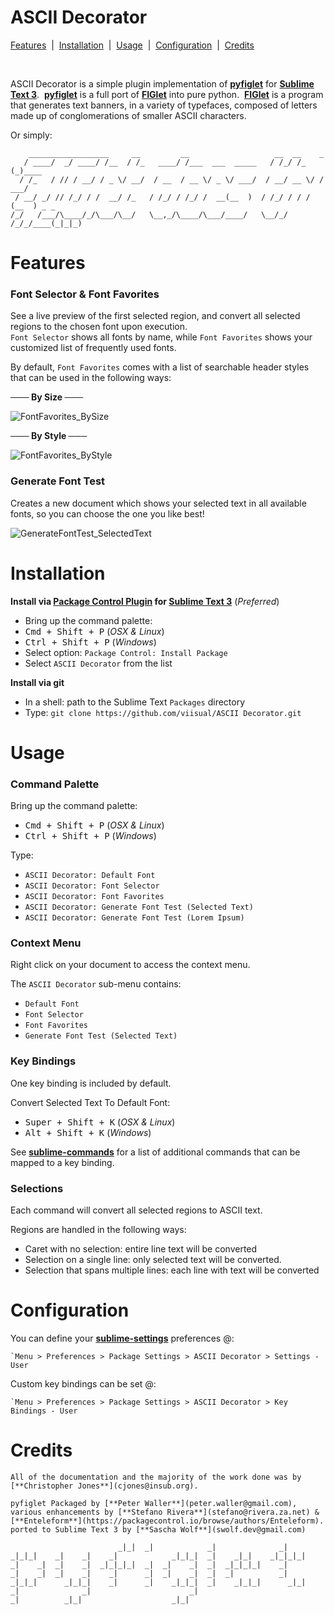 # ASCII Decorator

[Features](https://github.com/viisual/ASCII-Decorator#features) &nbsp;|&nbsp; [Installation](https://github.com/viisual/ASCII-Decorator#installation) &nbsp;|&nbsp; [Usage](https://github.com/viisual/ASCII-Decorator#usage) &nbsp;|&nbsp; [Configuration](https://github.com/viisual/ASCII-Decorator#configuration) &nbsp;|&nbsp; [Credits](https://github.com/viisual/ASCII-Decorator#credits)

&nbsp;

ASCII Decorator is a simple plugin implementation of [**pyfiglet**](https://github.com/pwaller/pyfiglet) for [**Sublime Text 3**](www.sublimetext.com/3).&nbsp; [**pyfiglet**](https://github.com/pwaller/pyfiglet) is a full port of [**FIGlet**](http://www.figlet.org/) into pure python.&nbsp; [**FIGlet**](http://www.figlet.org/) is a program that generates text banners, in a variety of typefaces, composed of letters made up of conglomerations of smaller ASCII characters.

Or simply:
```
    __________________     __         __                   __  __    _
   / ____/  _/ ____/ /__  / /_   ____/ /___  ___  _____   / /_/ /_  (_)____
  / /_   / // / __/ / _ \/ __/  / __  / __ \/ _ \/ ___/  / __/ __ \/ / ___/
 / __/ _/ // /_/ / /  __/ /_   / /_/ / /_/ /  __(__  )  / /_/ / / / (__  ) _ _
/_/   /___/\____/_/\___/\__/   \__,_/\____/\___/____/   \__/_/ /_/_/____(_|_|_)
```

# Features

### Font Selector & Font Favorites

See a live preview of the first selected region, and convert all selected regions to the chosen font upon execution.  
`Font Selector` shows all fonts by name, while `Font Favorites` shows your customized list of frequently used fonts.

By default, `Font Favorites` comes with a list of searchable header styles that can be used in the following ways:

**─── By Size ───**

![FontFavorites_BySize](https://raw.githubusercontent.com/Enteleform/ASCII-Decorator/master/GIFs/FontFavorites_BySize.gif)

**─── By Style ───**

![FontFavorites_ByStyle](https://raw.githubusercontent.com/Enteleform/ASCII-Decorator/master/GIFs/FontFavorites_ByStyle.gif)

### Generate Font Test

Creates a new document which shows your selected text in all available fonts, so you can choose the one you like best!

![GenerateFontTest_SelectedText](https://raw.githubusercontent.com/Enteleform/ASCII-Decorator/master/GIFs/GenerateFontTest_SelectedText.gif)

# Installation

**Install via [**Package Control Plugin**](http://wbond.net/sublime_packages/package_control) for [**Sublime Text 3**](www.sublimetext.com/3)** (*Preferred*)

* Bring up the command palette:
 * <kbd>Cmd + Shift + P</kbd> (*OSX & Linux*)
 * <kbd>Ctrl + Shift + P</kbd> (*Windows*)
* Select option: `Package Control: Install Package`
* Select `ASCII Decorator` from the list

**Install via git**

* In a shell: path to the Sublime Text `Packages` directory
* Type: `git clone https://github.com/viisual/ASCII Decorator.git`

# Usage

### Command Palette

Bring up the command palette:
* <kbd>Cmd + Shift + P</kbd> (*OSX & Linux*)
* <kbd>Ctrl + Shift + P</kbd> (*Windows*)

Type:

* `ASCII Decorator: Default Font`
* `ASCII Decorator: Font Selector`
* `ASCII Decorator: Font Favorites`
* `ASCII Decorator: Generate Font Test (Selected Text)`
* `ASCII Decorator: Generate Font Test (Lorem Ipsum)`

### Context Menu

Right click on your document to access the context menu.

The `ASCII Decorator` sub-menu contains:

* `Default Font`
* `Font Selector`
* `Font Favorites`
* `Generate Font Test (Selected Text)`

### Key Bindings

One key binding is included by default.

Convert Selected Text To Default Font:

 * <kbd>Super + Shift + K</kbd> (*OSX & Linux*)
 * <kbd>Alt + Shift + K</kbd> (*Windows*)

See [**sublime-commands**](https://github.com/viisual/ASCII-Decorator/blob/master/Default.sublime-commands) for a list of additional commands that can be mapped to a key binding.

### Selections

Each command will convert all selected regions to ASCII text.

Regions are handled in the following ways:

* Caret with no selection: entire line text will be converted
* Selection on a single line: only selected text will be converted.
* Selection that spans multiple lines: each line with text will be converted

# Configuration

You can define your [**sublime-settings**](https://github.com/viisual/ASCII-Decorator/blob/master/ASCII%20Decorator.sublime-settings) preferences @:
```
`Menu > Preferences > Package Settings > ASCII Decorator > Settings - User
```

Custom key bindings can be set @:
```
`Menu > Preferences > Package Settings > ASCII Decorator > Key Bindings - User

```

# Credits

```
All of the documentation and the majority of the work done was by [**Christopher Jones**](cjones@insub.org).

pyfiglet Packaged by [**Peter Waller**](peter.waller@gmail.com),
various enhancements by [**Stefano Rivera**](stefano@rivera.za.net) & [**Enteleform**](https://packagecontrol.io/browse/authors/Enteleform).
ported to Sublime Text 3 by [**Sascha Wolf**](swolf.dev@gmail.com)

                        _|_|  _|            _|              _|
_|_|_|    _|    _|    _|            _|_|_|  _|    _|_|    _|_|_|_|
_|    _|  _|    _|  _|_|_|_|  _|  _|    _|  _|  _|_|_|_|    _|
_|    _|  _|    _|    _|      _|  _|    _|  _|  _|          _|
_|_|_|      _|_|_|    _|      _|    _|_|_|  _|    _|_|_|      _|_|
_|              _|                      _|
_|          _|_|                    _|_|
```
